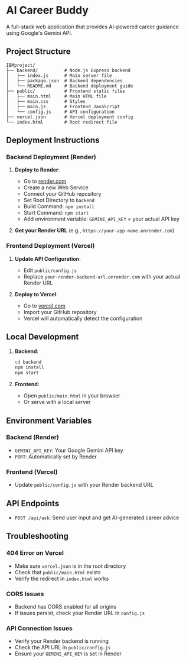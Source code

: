 # AI Career Buddy

A full-stack web application that provides AI-powered career guidance using Google's Gemini API.

## Project Structure

```
IBMproject/
├── backend/          # Node.js Express backend
│   ├── index.js      # Main server file
│   ├── package.json  # Backend dependencies
│   └── README.md     # Backend deployment guide
├── public/           # Frontend static files
│   ├── main.html     # Main HTML file
│   ├── main.css      # Styles
│   ├── main.js       # Frontend JavaScript
│   └── config.js     # API configuration
├── vercel.json       # Vercel deployment config
└── index.html        # Root redirect file
```

## Deployment Instructions

### Backend Deployment (Render)

1. **Deploy to Render**:
   - Go to [render.com](https://render.com)
   - Create a new Web Service
   - Connect your GitHub repository
   - Set Root Directory to `backend`
   - Build Command: `npm install`
   - Start Command: `npm start`
   - Add environment variable: `GEMINI_API_KEY` = your actual API key

2. **Get your Render URL** (e.g., `https://your-app-name.onrender.com`)

### Frontend Deployment (Vercel)

1. **Update API Configuration**:
   - Edit `public/config.js`
   - Replace `your-render-backend-url.onrender.com` with your actual Render URL

2. **Deploy to Vercel**:
   - Go to [vercel.com](https://vercel.com)
   - Import your GitHub repository
   - Vercel will automatically detect the configuration

## Local Development

1. **Backend**:
   ```bash
   cd backend
   npm install
   npm start
   ```

2. **Frontend**:
   - Open `public/main.html` in your browser
   - Or serve with a local server

## Environment Variables

### Backend (Render)
- `GEMINI_API_KEY`: Your Google Gemini API key
- `PORT`: Automatically set by Render

### Frontend (Vercel)
- Update `public/config.js` with your Render backend URL

## API Endpoints

- `POST /api/ask`: Send user input and get AI-generated career advice

## Troubleshooting

### 404 Error on Vercel
- Make sure `vercel.json` is in the root directory
- Check that `public/main.html` exists
- Verify the redirect in `index.html` works

### CORS Issues
- Backend has CORS enabled for all origins
- If issues persist, check your Render URL in `config.js`

### API Connection Issues
- Verify your Render backend is running
- Check the API URL in `public/config.js`
- Ensure your `GEMINI_API_KEY` is set in Render
